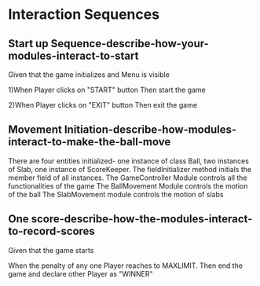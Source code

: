# Interaction Sequences

## Start up Sequence-describe-how-your-modules-interact-to-start

Given that the game initializes and Menu is visible

1)When Player clicks on "START" button
    Then start the game

2)When Player clicks on "EXIT" button
    Then exit the game

## Movement Initiation-describe-how-modules-interact-to-make-the-ball-move

There are four entities initialized-
    one instance of class Ball, two instances of Slab, one instance of ScoreKeeper.
    The fieldInitializer method initials the member field of all instances.
The GameController Module controls all the functionalities of the game
The BallMovement Module controls the motion of the ball
The SlabMovement module controls the motion of slabs

## One score-describe-how-the-modules-interact-to-record-scores

Given that the game starts

When the penalty of any one Player reaches to MAXLIMIT.
Then end the game and declare other Player as "WINNER"
